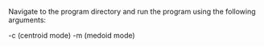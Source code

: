 Navigate to the program directory and run the program using the following arguments:

-c (centroid mode)
-m (medoid mode)
